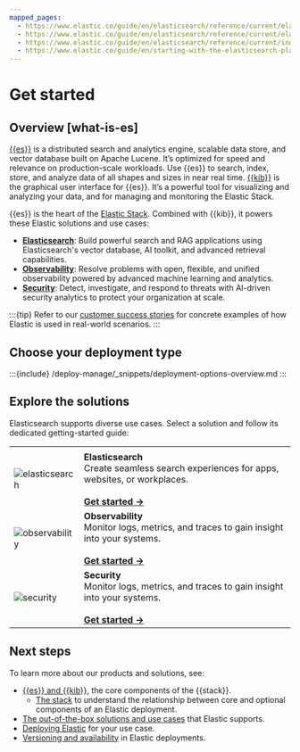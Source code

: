 ```yaml
---
mapped_pages:
  - https://www.elastic.co/guide/en/elasticsearch/reference/current/elasticsearch-intro-what-is-es.html
  - https://www.elastic.co/guide/en/elasticsearch/reference/current/elasticsearch-intro.html
  - https://www.elastic.co/guide/en/elasticsearch/reference/current/index.html
  - https://www.elastic.co/guide/en/starting-with-the-elasticsearch-platform-and-its-solutions/current/index.html
---
```

# Get started

## Overview [what-is-es]

[{{es}}](https://github.com/elastic/elasticsearch) is a distributed search and analytics engine, scalable data store, and vector database built on Apache Lucene. It’s optimized for speed and relevance on production-scale workloads. Use {{es}} to search, index, store, and analyze data of all shapes and sizes in near real time. [{{kib}}](https://github.com/elastic/kibana) is the graphical user interface for {{es}}. It’s a powerful tool for visualizing and analyzing your data, and for managing and monitoring the Elastic Stack. 

{{es}} is the heart of the [Elastic Stack](the-stack.md). Combined with {{kib}}, it powers these Elastic solutions and use cases:

* **[Elasticsearch](/solutions/search.md)**: Build powerful search and RAG applications using Elasticsearch's vector database, AI toolkit, and advanced retrieval capabilities.
* **[Observability](/solutions/observability.md)**: Resolve problems with open, flexible, and unified observability powered by advanced machine learning and analytics.
* **[Security](/solutions/security.md)**: Detect, investigate, and respond to threats with AI-driven security analytics to protect your organization at scale.

:::{tip}
Refer to our [customer success stories](https://www.elastic.co/customers/success-stories) for concrete examples of how Elastic is used in real-world scenarios.
:::

## Choose your deployment type

:::{include} /deploy-manage/_snippets/deployment-options-overview.md
:::

## Explore the solutions

Elasticsearch supports diverse use cases. Select a solution and follow its dedicated getting-started guide:

|     |     |
| --- | --- |
|  |  |
| ![elasticsearch](https://www.elastic.co/docs/assets/images/elasticsearch.png "elasticsearch =50%") | **Elasticsearch**<br> Create seamless search experiences for apps, websites, or workplaces.<br><br>[**Get started →**](../solutions/search/get-started.md)<br> |
| ![observability](https://www.elastic.co/docs/assets/images/observability.png "observability =50%") | **Observability**<br> Monitor logs, metrics, and traces to gain insight into your systems.<br><br>[**Get started →**](../solutions/observability/get-started.md)<br> |
| ![security](https://www.elastic.co/docs/assets/images/security.png "security =50%") | **Security**<br> Monitor logs, metrics, and traces to gain insight into your systems.<br><br>[**Get started →**](../solutions/security/get-started.md)<br> |

## Next steps

To learn more about our products and solutions, see:

- [{{es}} and {{kib}}](introduction.md), the core components of the {{stack}}.
  - [The stack](/get-started/the-stack.md) to understand the relationship between core and optional components of an Elastic deployment.
- [The out-of-the-box solutions and use cases](/solutions/index.md) that Elastic supports.
- [Deploying Elastic](./deployment-options.md) for your use case.
- [Versioning and availability](./versioning-availability.md) in Elastic deployments.

